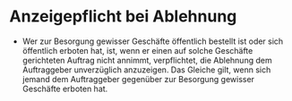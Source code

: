 # Anzeigepflicht bei Ablehnung

- Wer zur Besorgung gewisser Geschäfte öffentlich bestellt ist oder sich öffentlich erboten hat, ist, wenn er einen auf solche Geschäfte gerichteten Auftrag nicht annimmt, verpflichtet, die Ablehnung dem Auftraggeber unverzüglich anzuzeigen. Das Gleiche gilt, wenn sich jemand dem Auftraggeber gegenüber zur Besorgung gewisser Geschäfte erboten hat.

